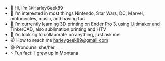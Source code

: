 - 👋 Hi, I’m @HarleyGeek89
- 👀 I’m interested in most things Nintendo, Star Wars, DC, Marvel, motorcycles, music, and having fun
- 🌱 I’m currently learning 3D printing on Ender Pro 3, using Ultimaker and TinkerCAD, also sublimation printing and HTV
- 💞️ I’m looking to collaborate on anything, just ask me!
- 📫 How to reach me harleygeek89@gmail.com
- 😄 Pronouns: she/her
- ⚡ Fun fact: I grew up in Montana

<!---
HarleyGeek89/HarleyGeek89 is a ✨ special ✨ repository because its `README.md` (this file) appears on your GitHub profile.
You can click the Preview link to take a look at your changes.
--->
